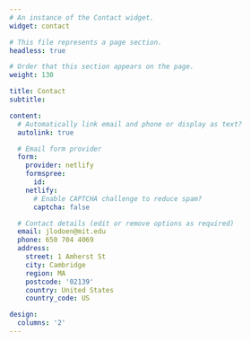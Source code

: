```yaml
---
# An instance of the Contact widget.
widget: contact

# This file represents a page section.
headless: true

# Order that this section appears on the page.
weight: 130

title: Contact
subtitle:

content:
  # Automatically link email and phone or display as text?
  autolink: true

  # Email form provider
  form:
    provider: netlify
    formspree:
      id:
    netlify:
      # Enable CAPTCHA challenge to reduce spam?
      captcha: false

  # Contact details (edit or remove options as required)
  email: jlodoen@mit.edu
  phone: 650 704 4069
  address:
    street: 1 Amherst St
    city: Cambridge
    region: MA
    postcode: '02139'
    country: United States
    country_code: US

design:
  columns: '2'
---
```

